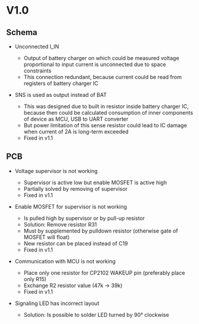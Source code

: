 # V1.0  

## Schema  
- Unconnected I_IN  
    - Output of battery charger on which could be measured voltage proportional to input current is unconnected due to space constraints  
    - This connection redundant, because current could be read from registers of battery charger IC  

- SNS is used as output instead of BAT  
    - This was designed due to built in resistor inside battery charger IC, because then could be calculated consumption of inner components of device as MCU, USB to UART converter  
    - But power limitation of this sense resistor could lead to IC damage when current of 2A is long-term exceeded  
    - Fixed in v1.1

## PCB  
- Voltage supervisor is not working  
    - Supervisor is active low but enable MOSFET is active high  
    - Partially solved by removing of supervisor  
    - Fixed in v1.1

- Enable MOSFET for supervisor is not working  
    - Is pulled high by supervisor or by pull-up resistor  
    - Solution: Remove resistor R31  
    - Must by supplemented by pulldown resistor (otherwise gate of MOSFET will float)  
    - New resistor can be placed instead of C19  
    - Fixed in v1.1

- Communication with MCU is not working  
    - Place only one resistor for CP2102 WAKEUP pin (preferably place only R15)  
    - Exchange R2 resistor value (47k -> 39k)  
    - Fixed in v1.1

- Signaling LED has incorrect layout  
    - Solution: Is possible to solder LED turned by 90° clockwise  
